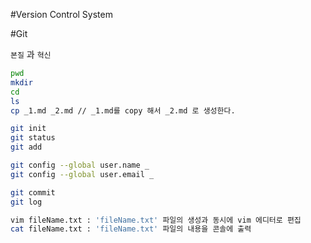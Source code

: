 #Version Control System

#Git

`본질` 과 `혁신`

```bash
pwd
mkdir 
cd
ls
cp _1.md _2.md // _1.md를 copy 해서 _2.md 로 생성한다. 
```

```Bash
git init
git status
git add

git config --global user.name _
git config --global user.email _

git commit
git log
```

```bash
vim fileName.txt : 'fileName.txt' 파일의 생성과 동시에 vim 에디터로 편집
cat fileName.txt : 'fileName.txt' 파일의 내용을 콘솔에 출력
```

